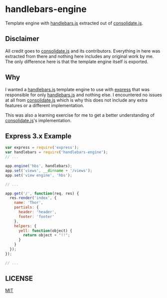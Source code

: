 # handlebars-engine

Template engine with [handlebars.js][] extracted out of [consolidate.js][].

## Disclaimer

All credit goes to [consolidate.js][] and its contributors. Everything in here
was extracted from there and nothing here includes any original work by me. The
only difference here is that the template engine itself is exported.

## Why

I wanted a [handlebars.js][] template engine to use with [express][] that was
responsible for only [handlebars.js][] and nothing else. I encountered no
issues at all from [consolidate.js][] which is why this does not include any
extra features or a different implementation.

This was also a learning exercise for me to get a better understanding of
[consolidate.js][]'s implementation.

[consolidate.js]: https://github.com/visionmedia/consolidate.js
[express]: https://github.com/visionmedia/express
[handlebars.js]: http://handlebarsjs.com

## Express 3.x Example

```js
var express = require('express');
var handlebars = require('handlebars-engine');
// ...

app.engine('hbs', handlebars);
app.set('views', __dirname + '/views');
app.set('view engine', 'hbs');

// ...

app.get('/', function(req, res) {
  res.render('index', {
    name: 'Thor',
    partials: {
      header: 'header',
      footer: 'footer'
    },
    helpers: {
      yell: function(object) {
        return object + "!!";
      }
    }
  });
});

// ...
```

## LICENSE

[MIT](http://opensource.org/licenses/MIT)
